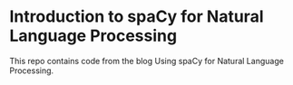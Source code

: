 # Introduction to spaCy for Natural Language Processing

This repo contains code from the blog Using spaCy for Natural Language Processing.